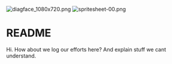 ![diagface_1080x720.png](https://bitbucket.org/repo/9Lnydx/images/2570649481-diagface_1080x720.png)
![spritesheet-00.png](https://bitbucket.org/repo/9Lnydx/images/1295268516-spritesheet-00.png)

# README #

Hi. How about we log our efforts here?
And explain stuff we cant understand.